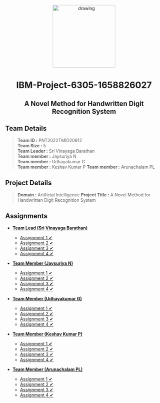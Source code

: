 <br>
<div align="center">
  <img src="https://upload.wikimedia.org/wikipedia/commons/5/51/IBM_logo.svg" align="center" alt="drawing" width="200" />
  <h1 align="center">IBM-Project-6305-1658826027</h2>
  <h2 align="center">A Novel Method for Handwritten Digit Recognition System</h2>
</div>

## Team Details
> **Team ID :** PNT2022TMID20912  
**Team Size :** 5  
**Team Leader :** Sri Vinayaga Barathan  
**Team member :** Jaysuriya N  
**Team member :** Udhayakumar G  
**Team member :** Keshav Kumar P 
**Team member :** Arunachalam PL



## Project Details

> **Domain :** Artificial Intelligence 
 **Project Title :** A Novel Method for Handwritten Digit Recognition System

## Assignments

 - **[Team Lead (Sri Vinayaga Barathan)](https://github.com/IBM-EPBL/IBM-Project-6305-1658826027/tree/main/Assignments/Sri%20Vinayaga%20Barathan)**
	 - [Assignment 1 ✔](https://github.com/IBM-EPBL/IBM-Project-6305-1658826027/blob/main/Assignments/Sri%20Vinayaga%20Barathan/Assignment_1.ipynb)
	 - [Assignment 2 ✔](https://github.com/IBM-EPBL/IBM-Project-6305-1658826027/blob/main/Assignments/Sri%20Vinayaga%20Barathan/Assignment_2.ipynb)
	 - [Assignment 3 ✔](https://github.com/IBM-EPBL/IBM-Project-6305-1658826027/blob/main/Assignments/Sri%20Vinayaga%20Barathan/Assignment_3.ipynb)
	 - [Assignment 4 ✔](https://github.com/IBM-EPBL/IBM-Project-6305-1658826027/blob/main/Assignments/Sri%20Vinayaga%20Barathan/Assignment_4.ipynb)
	 
 - **[Team Member (Jaysuriya N)](https://github.com/IBM-EPBL/IBM-Project-6305-1658826027/tree/main/Assignments/Jaysuriya%20N)**
	 - [Assignment 1 ✔](https://github.com/IBM-EPBL/IBM-Project-6305-1658826027/blob/main/Assignments/Jaysuriya%20N/Assignment_1.ipynb)
	 - [Assignment 2 ✔](https://github.com/IBM-EPBL/IBM-Project-6305-1658826027/blob/main/Assignments/Jaysuriya%20N/Assignment_2.ipynb)
	 - [Assignment 3 ✔](https://github.com/IBM-EPBL/IBM-Project-6305-1658826027/blob/main/Assignments/Jaysuriya%20N/Assignment_3.ipynb)
	 - [Assignment 4 ✔](https://github.com/IBM-EPBL/IBM-Project-6305-1658826027/blob/main/Assignments/Jaysuriya%20N/Assignment_4.ipynb)

- **[Team Member (Udhayakumar G)](https://github.com/IBM-EPBL/IBM-Project-6305-1658826027/tree/main/Assignments/Udhayakumar)**  
	- [Assignment 1 ✔](https://github.com/IBM-EPBL/IBM-Project-6305-1658826027/blob/main/Assignments/Udhayakumar/Assignment_1.ipynb)  
	- [Assignment 2 ✔](https://github.com/IBM-EPBL/IBM-Project-6305-1658826027/blob/main/Assignments/Udhayakumar/Assignment_2.ipynb)  
	- [Assignment 3 ✔](https://github.com/IBM-EPBL/IBM-Project-6305-1658826027/blob/main/Assignments/Udhayakumar/Assignment_3.ipynb)  
	- [Assignment 4 ✔](https://github.com/IBM-EPBL/IBM-Project-6305-1658826027/blob/main/Assignments/Udhayakumar/Assignment_4.ipynb)  

- **[Team Member (Keshav Kumar P)](https://github.com/IBM-EPBL/IBM-Project-6305-1658826027/tree/main/Assignments/Keshav%20Kumar)**  
	- [Assignment 1 ✔](https://github.com/IBM-EPBL/IBM-Project-6305-1658826027/blob/main/Assignments/Keshav%20Kumar/Assignment_1.ipynb)  
	- [Assignment 2 ✔](https://github.com/IBM-EPBL/IBM-Project-6305-1658826027/blob/main/Assignments/Keshav%20Kumar/Assignment_2.ipynb)  
	- [Assignment 3 ✔](https://github.com/IBM-EPBL/IBM-Project-6305-1658826027/blob/main/Assignments/Keshav%20Kumar/Assignment_3.ipynb)  
	- [Assignment 4 ✔](https://github.com/IBM-EPBL/IBM-Project-6305-1658826027/blob/main/Assignments/Keshav%20Kumar/Assignment_4.ipynb)  

- **[Team Member (Arunachalam PL)](https://github.com/IBM-EPBL/IBM-Project-6305-1658826027/tree/main/Assignments/Arunachalam)**  
	- [Assignment 1 ✔](https://github.com/IBM-EPBL/IBM-Project-6305-1658826027/blob/main/Assignments/Arunachalam/Assignment_1.ipynb)  
	- [Assignment 2 ✔](https://github.com/IBM-EPBL/IBM-Project-6305-1658826027/blob/main/Assignments/Arunachalam/Assignment_2.ipynb)  
	- [Assignment 3 ✔](https://github.com/IBM-EPBL/IBM-Project-6305-1658826027/blob/main/Assignments/Arunachalam/Assignment_3.ipynb)  
	- [Assignment 4 ✔](https://github.com/IBM-EPBL/IBM-Project-6305-1658826027/blob/main/Assignments/Arunachalam/Assignment_4.ipynb)



